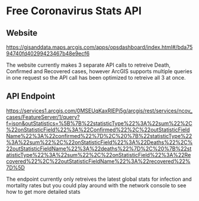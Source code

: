 # Free Coronavirus Stats API

## Website
https://gisanddata.maps.arcgis.com/apps/opsdashboard/index.html#/bda7594740fd40299423467b48e9ecf6

The website currently makes 3 separate API calls to retreive Death, Confirmed and Recovered cases, however ArcGIS supports multiple queries in one request so the API call has been optimized to retreive all 3 at once.

## API Endpoint
https://services1.arcgis.com/0MSEUqKaxRlEPj5g/arcgis/rest/services/ncov_cases/FeatureServer/1/query?f=json&outStatistics=%5B%7B%22statisticType%22%3A%22sum%22%2C%22onStatisticField%22%3A%22Confirmed%22%2C%22outStatisticFieldName%22%3A%22confirmed%22%7D%2C%20%7B%22statisticType%22%3A%22sum%22%2C%22onStatisticField%22%3A%22Deaths%22%2C%22outStatisticFieldName%22%3A%22deaths%22%7D%2C%20%7B%22statisticType%22%3A%22sum%22%2C%22onStatisticField%22%3A%22Recovered%22%2C%22outStatisticFieldName%22%3A%22recovered%22%7D%5D

The endpoint currently only retreives the latest global stats for infection and mortality rates but you could play around with the network console to see how to get more detailed stats